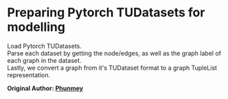 # Preparing Pytorch TUDatasets for modelling
Load Pytorch TUDatasets.  
Parse each dataset by getting the node/edges, as well as the graph label of each graph in the dataset.  
Lastly, we convert a graph from it's TUDataset format to a graph TupleList representation.  

**Original Author: [Phunmey](https://github.com/Phunmey)**
